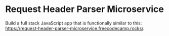 # Request Header Parser Microservice

Build a full stack JavaScript app that is functionally similar to this: https://request-header-parser-microservice.freecodecamp.rocks/.
